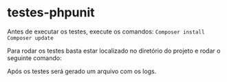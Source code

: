 # testes-phpunit

Antes de executar os testes, execute os comandos:
```Composer install```
```Composer update```

Para rodar os testes basta estar localizado no diretório do projeto e rodar o seguinte comando:

Após os testes será gerado um arquivo com os logs.
